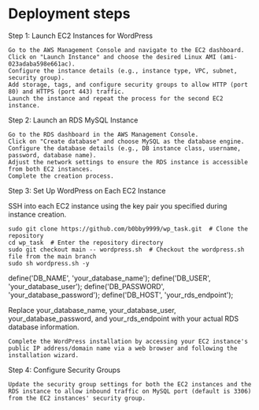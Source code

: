 # Deployment steps

Step 1: Launch EC2 Instances for WordPress

    Go to the AWS Management Console and navigate to the EC2 dashboard.
    Click on "Launch Instance" and choose the desired Linux AMI (ami-023adaba598e661ac).
    Configure the instance details (e.g., instance type, VPC, subnet, security group).
    Add storage, tags, and configure security groups to allow HTTP (port 80) and HTTPS (port 443) traffic.
    Launch the instance and repeat the process for the second EC2 instance.

Step 2: Launch an RDS MySQL Instance

    Go to the RDS dashboard in the AWS Management Console.
    Click on "Create database" and choose MySQL as the database engine.
    Configure the database details (e.g., DB instance class, username, password, database name).
    Adjust the network settings to ensure the RDS instance is accessible from both EC2 instances.
    Complete the creation process.

Step 3: Set Up WordPress on Each EC2 Instance

SSH into each EC2 instance using the key pair you specified during instance creation.

    sudo git clone https://github.com/b0bby9999/wp_task.git  # Clone the repository
    cd wp_task  # Enter the repository directory
    sudo git checkout main -- wordpress.sh  # Checkout the wordpress.sh file from the main branch
    sudo sh wordpress.sh -y


define('DB_NAME', 'your_database_name');
define('DB_USER', 'your_database_user');
define('DB_PASSWORD', 'your_database_password');
define('DB_HOST', 'your_rds_endpoint');

Replace your_database_name, your_database_user, your_database_password, and your_rds_endpoint with your actual RDS database information.

    Complete the WordPress installation by accessing your EC2 instance's public IP address/domain name via a web browser and following the installation wizard.

Step 4: Configure Security Groups

    Update the security group settings for both the EC2 instances and the RDS instance to allow inbound traffic on MySQL port (default is 3306) from the EC2 instances' security group.

    
